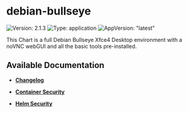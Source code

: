 # debian-bullseye

![Version: 2.1.3](https://img.shields.io/badge/Version-2.1.3-informational?style=flat-square) ![Type: application](https://img.shields.io/badge/Type-application-informational?style=flat-square) ![AppVersion: "latest"](https://img.shields.io/badge/AppVersion-"latest"-informational?style=flat-square)

This Chart is a full Debian Bullseye Xfce4 Desktop environment with a noVNC webGUI and all the basic tools pre-installed.

## Available Documentation

- [**Changelog**](CHANGELOG)

- [**Container Security**](container-security)

- [**Helm Security**](helm-security)

